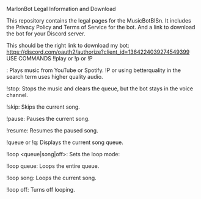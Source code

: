 MarlonBot Legal Information and Download

This repository contains the legal pages for the MusicBotBISn. It includes the Privacy Policy and Terms of Service for the bot. And a link to download the bot for your Discord server.

This should be the right link to download my bot: https://discord.com/oauth2/authorize?client_id=1364224039274549399
USE COMMANDS !!play or !p or !P <search term>: Plays music from YouTube or Spotify.  !P or using betterquality in the search term uses higher quality audio.

!stop: Stops the music and clears the queue, but the bot stays in the voice channel.

!skip: Skips the current song.

!pause: Pauses the current song.

!resume: Resumes the paused song.

!queue or !q: Displays the current song queue.

!loop <queue|song|off>: Sets the loop mode:

!loop queue: Loops the entire queue.

!loop song: Loops the current song.

!loop off: Turns off looping.
